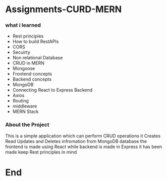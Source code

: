 # Assignments-CURD-MERN

### what i learned

- Rest principles
- How to build RestAPIs
- CORS
- Secuirty
- Non relational Database
- CRUD in MERN
- Mongoose
- Frontend concepts
- Backend concepts
- MongoDB
- Connecting React to Express Backend
- Axios
- Routing
- middleware
- MERN Stack

### About the Project

This is a simple application which can perform CRUD operations it Creates Read Updates and Deletes infromation from MongoDB database the frontend is
made using React while backend is made in Express it has been made keep Rest principles in mind

# End
